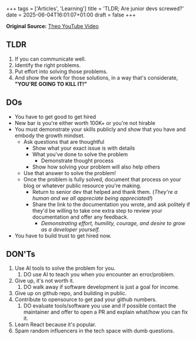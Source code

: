 +++
tags = ['Articles', 'Learning']
title = 'TLDR; Are junior devs screwed?'
date = 2025-06-04T16:01:07+01:00
draft = false
+++

**Original Source:** [Theo YouTube Video](https://www.youtube.com/watch?v=76K2r2UFeM4)

## TLDR

1. If you can communicate well.
2. Identify the right problems.
3. Put effort into solving those problems.
4. And show the work for those solutions, in a way that's considerate, **"YOU'RE GOING TO KILL IT!"**

## DOs

- You have to get good to get hired
- New bar is you're either worth 100K+ or you're not hirable
- You must demonstrate your skills publicly and show that you have and embody the growth mindset.
  - Ask questions that are thoughtful
    - Show what your exact issue is with details
    - What you've done to solve the problem
      - Demonstrate thought process
    - Show how solving your problem will also help others
  - Use that answer to solve the problem!
  - Once the problem is fully solved, document that process on your blog or whatever public resource you're making.
    - Return to senior dev that helped and thank them. (_They're a human and we all appreciate being appreciated!_)
    - Share the link to the documentation you wrote, and ask politely if they'd be willing to take one extra step to review your documentation and offer any feedback.
      - _Demonstrating effort, humility, courage, and desire to grow as a developer yourself._
- You have to build trust to get hired now.

## DON'Ts

1. Use AI tools to solve the problem for you.
   1. DO use AI to teach you when you encounter an error/problem.
2. Give up, it's not worth it.
   1. DO walk away if software development is just a goal for income.
3. Give up on github repo, and building in public.
4. Contribute to opensource to get pad your github numbers.
   1. DO evaluate tools/software you use and if possible contact the maintainer and offer to open a PR and explain what/how you can fix it.
5. Learn React because it's popular.
6. Spam random influencers in the tech space with dumb questions.
